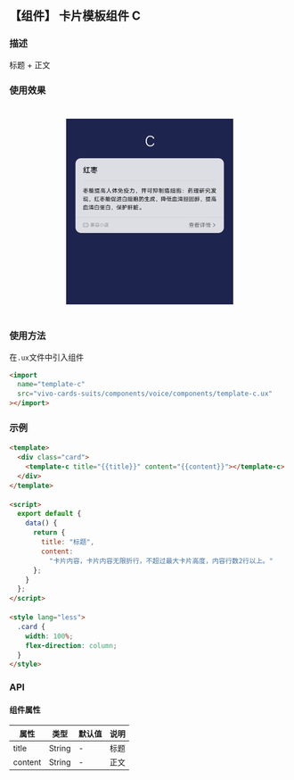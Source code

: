 ## 【组件】 卡片模板组件 C

### 描述

标题 + 正文

### 使用效果

<div style="text-align: center;margin: 40px;">
  <img src="../../assets/voice-template-c.png" style="width:300px" alt="voice-template-c-1"/>
</div>

### 使用方法

在`.ux`文件中引入组件

```html
<import
  name="template-c"
  src="vivo-cards-suits/components/voice/components/template-c.ux"
></import>
```

### 示例

```html
<template>
  <div class="card">
    <template-c title="{{title}}" content="{{content}}"></template-c>
  </div>
</template>

<script>
  export default {
    data() {
      return {
        title: "标题",
        content:
          "卡片内容，卡片内容无限折行，不超过最大卡片高度，内容行数2行以上。"
      };
    }
  };
</script>

<style lang="less">
  .card {
    width: 100%;
    flex-direction: column;
  }
</style>
```

### API

#### 组件属性

| 属性    | 类型   | 默认值 | 说明 |
| ------- | ------ | ------ | ---- |
| title   | String | -      | 标题 |
| content | String | -      | 正文 |
